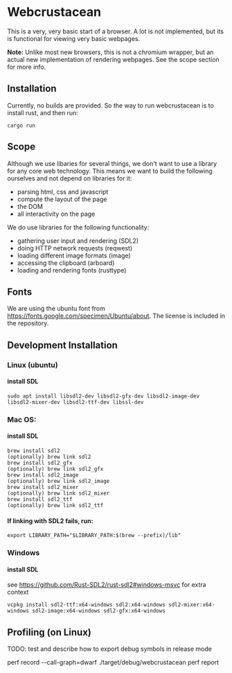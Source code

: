 # Webcrustacean

This is a very, very basic start of a browser. A lot is not implemented, but its is functional for viewing very basic webpages.

__Note:__ Unlike most new browsers, this is not a chromium wrapper, but an actual new implementation of rendering webpages. See the scope section for more info.



## Installation

Currently, no builds are provided. So the way to run webcrustacean is to install rust, and then run:

```cargo run```



## Scope

Although we use libaries for several things, we don't want to use a library for any core web technology. This means we want to build the following ourselves and not depend on libraries for it:

- parsing html, css and javascript
- compute the layout of the page
- the DOM
- all interactivity on the page


We do use libraries for the following functionality:

- gathering user input and rendering (SDL2)
- doing HTTP network requests (reqwest)
- loading different image formats (image)
- accessing the clipboard (arboard)
- loading and rendering fonts (rusttype)



## Fonts

We are using the ubuntu font from https://fonts.google.com/specimen/Ubuntu/about. The license is included in the repository.



## Development Installation


### Linux (ubuntu)

#### install SDL

```sudo apt install libsdl2-dev libsdl2-gfx-dev libsdl2-image-dev libsdl2-mixer-dev libsdl2-ttf-dev libssl-dev```



### Mac OS:

#### install SDL

```
brew install sdl2
(optionally) brew link sdl2
brew install sdl2_gfx
(optionally) brew link sdl2_gfx
brew install sdl2_image
(optionally) brew link sdl2_image
brew install sdl2_mixer
(optionally) brew link sdl2_mixer
brew install sdl2_ttf
(optionally) brew link sdl2_ttf
```


#### If linking with SDL2 fails, run:

```export LIBRARY_PATH="$LIBRARY_PATH:$(brew --prefix)/lib"```



### Windows

#### install SDL

see <https://github.com/Rust-SDL2/rust-sdl2#windows-msvc> for extra context

```
vcpkg install sdl2-ttf:x64-windows sdl2:x64-windows sdl2-mixer:x64-windows sdl2-image:x64-windows sdl2-gfx:x64-windows
```



## Profiling (on Linux)

TODO: test and describe how to export debug symbols in release mode

perf record --call-graph=dwarf ./target/debug/webcrustacean
perf report
